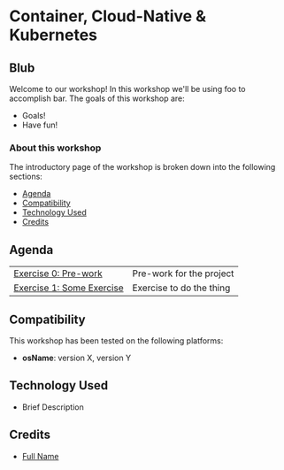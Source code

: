 # Container, Cloud-Native & Kubernetes

## Blub

Welcome to our workshop! In this workshop we'll be using foo to accomplish bar. The goals of this workshop are:

* Goals!
* Have fun!

### About this workshop

The introductory page of the workshop is broken down into the following sections:

* [Agenda](./#agenda)
* [Compatibility](./#compatibility)
* [Technology Used](./#technology-used)
* [Credits](./#credits)

## Agenda

|  |  |
| :--- | :--- |
| [Exercise 0: Pre-work](getting-started/pre-work.md) | Pre-work for the project |
| [Exercise 1: Some Exercise](some-heading/app-entwicklung-auf-der-cloud/some-exercise.md) | Exercise to do the thing |

## Compatibility

This workshop has been tested on the following platforms:

* **osName**: version X, version Y

## Technology Used

* Brief Description

## Credits

* [Full Name](https://github.com/githubid)

